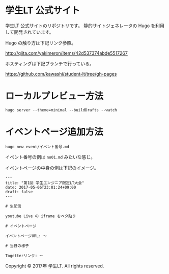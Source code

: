 # 学生LT 公式サイト

学生LT 公式サイトのリポジトリです。
静的サイトジェネレータの Hugo を利用して開発されています。

Hugo の触り方は下記リンク参照。

http://qiita.com/yakimeron/items/42d537374abde5517267

ホスティングは下記ブランチで行っている。

https://github.com/kawashi/student-lt/tree/gh-pages

# ローカルプレビュー方法

```
hugo server --theme=minimal --buildDrafts --watch
```

# イベントページ追加方法

```
hugo new event/イベント番号.md
```

イベント番号の例は `no01.md` みたいな感じ。

イベントページの中身の例は下記のイメージ。

```
---
title: "第1回 学生エンジニア限定LT大会"
date: 2017-05-06T23:01:24+09:00
draft: false
---

# 生配信

youtube Live の iframe をベタ貼り

# イベントページ

イベントページURL: 〜

# 当日の様子

Togetterリンク: 〜
```

Copyright © 2017年 学生LT. All rights reserved.
